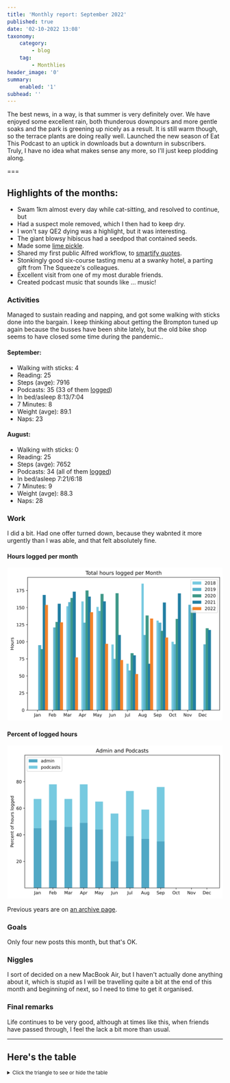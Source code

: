 ```yaml
---
title: 'Monthly report: September 2022'
published: true
date: '02-10-2022 13:08'
taxonomy:
    category:
        - blog
    tag:
        - Monthlies
header_image: '0'
summary:
    enabled: '1'
subhead: ''
---
```


The best news, in a way, is that summer is very definitely over. We have enjoyed some excellent rain, both thunderous downpours and more gentle soaks and the park is greening up nicely as a result. It is still warm though, so the terrace plants are doing really well. Launched the new season of Eat This Podcast to an uptick in downloads but a downturn in subscribers. Truly, I have no idea what makes sense any more, so I'll just keep plodding along.

===

## Highlights of the months:

- Swam 1km almost every day while cat-sitting, and resolved to continue, but
- Had a suspect mole removed, which I then had to keep dry.
- I won't say QE2 dying was a highlight, but it was interesting.
- The giant blowsy hibiscus had a seedpod that contained seeds.
- Made some [lime pickle](https://jeremycherfas.net/blog/homemade-lime-pickle).
- Shared my first public Alfred workflow, to [smartify quotes](https://github.com/jeremycherfas/alfred-smartify-quotes).
- Stonkingly good six-course tasting menu at a swanky hotel, a parting gift from The Squeeze's colleagues.
- Excellent visit from one of my most durable friends.
- Created podcast music that sounds like … music!


### Activities

Managed to sustain reading and napping, and got some walking with sticks done into the bargain. I keep thinking about getting the Brompton tuned up again because the busses have been shite lately, but the old bike shop seems to have closed some time during the pandemic..

#### September: 
* Walking with sticks: 4
* Reading: 25
* Steps (avge): 7916
* Podcasts: 35 (33 of them [logged](https://www.jeremycherfas.net/stream/))
* In bed/asleep 8:13/7:04
* 7 Minutes: 8
* Weight (avge): 89.1
* Naps: 23

#### August: 
* Walking with sticks: 0
* Reading: 25
* Steps (avge): 7652
* Podcasts: 34 (all of them [logged](https://www.jeremycherfas.net/stream/))
* In bed/asleep 7:21/6:18
* 7 Minutes: 9
* Weight (avge): 88.3
* Naps: 28

### Work

I did a bit. Had one offer turned down, because they wabnted it more urgently than I was able, and that felt absolutely fine.

#### Hours logged per month

![Graph of total hours worked each month since January 2018](hours-logged2018-2021-09.svg)

#### Percent of logged hours

![Percentage of hours logged for Admin and Podcasts](percents-2022.svg)

Previous years are on [an archive page](https://jeremycherfas.net/blog/working-life).

### Goals

Only four new posts this month, but that's OK.

### Niggles

I sort of decided on a new MacBook Air, but I haven't actually done anything about it, which is stupid as I will be travelling quite a bit at the end of this month and beginning of next, so I need to time to get it organised.

### Final remarks

Life continues to be very good, although at times like this, when friends have passed through, I feel the lack a bit more than usual.

----

## Here's the table
<details>
<summary style="font-size: smaller;">Click the triangle to see or hide the table</summary>
<table class="worktable">
<thead>
<tr>
<th style="text-align: right;" class="bigrow">Month</th>
<th style="text-align: center;" class="bigrow">Total</th>
<th style="text-align: center;" class="smallrow">Daily</th>
<th style="text-align: center;"class="smallrow">Admin %</th>
<th style="text-align: center;"class="smallrow">ETP %</th>
<th style="text-align: center;"class="smallrow">Other %</th>
</tr>
</thead>
<tbody>
<tr>
<td style="text-align: right;">09</td>
<td style="text-align: center;">106.33</td>
<td style="text-align: center;">4.1</td>
<td style="text-align: center;">35</td>
<td style="text-align: center;">41</td>
<td style="text-align: center;">34</td>
</tr>
<tr>
<td style="text-align: right;">08</td>
<td style="text-align: center;">134.02</td>
<td style="text-align: center;">4.28</td>
<td style="text-align: center;">37</td>
<td style="text-align: center;">22</td>
<td style="text-align: center;">41</td>
</tr>
<tr>
<td style="text-align: right;">07</td>
<td style="text-align: center;">52.8</td>
<td style="text-align: center;">1.70</td>
<td style="text-align: center;">39</td>
<td style="text-align: center;">34</td>
<td style="text-align: center;">27</td>
</tr>
<tr>
<td style="text-align: right;">06</td>
<td style="text-align: center;">73.25</td>
<td style="text-align: center;">2.44</td>
<td style="text-align: center;">20</td>
<td style="text-align: center;">36</td>
<td style="text-align: center;">44</td>
</tr>
<tr>
<td style="text-align: right;">05</td>
<td style="text-align: center;">97.1</td>
<td style="text-align: center;">3.13</td>
<td style="text-align: center;">44</td>
<td style="text-align: center;">21</td>
<td style="text-align: center;">35</td>
</tr>
<tr>
<td style="text-align: right;">04</td>
<td style="text-align: center;">143.2</td>
<td style="text-align: center;">5.11</td>
<td style="text-align: center;">49</td>
<td style="text-align: center;">29</td>
<td style="text-align: center;">22</td>
</tr>
<tr>
<td style="text-align: right;">03</td>
<td style="text-align: center;">77.1</td>
<td style="text-align: center;">2.48</td>
<td style="text-align: center;">46</td>
<td style="text-align: center;">21</td>
<td style="text-align: center;">33</td>
</tr>
<tr>
<td style="text-align: right;">02</td>
<td style="text-align: center;">128.5</td>
<td style="text-align: center;">4.62</td>
<td style="text-align: center;">51</td>
<td style="text-align: center;">27</td>
<td style="text-align: center;">22</td>
</tr>
<tr>
<td style="text-align: right;">2022-01</td>
<td style="text-align: center;">153.9</td>
<td style="text-align: center;">4.96</td>
<td style="text-align: center;">45</td>
<td style="text-align: center;">22</td>
<td style="text-align: center;">33</td>
</tr>
</tbody>
</table>
</details>
